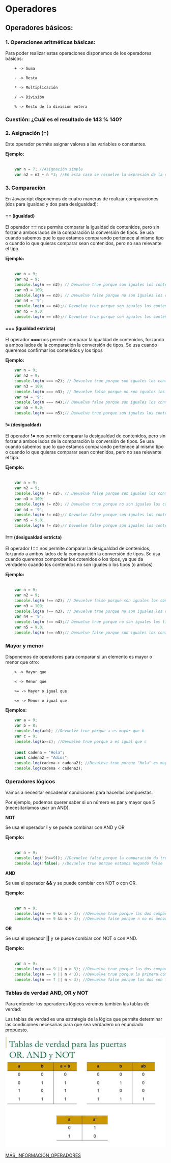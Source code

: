 # Operadores
## Operadores básicos: 

### 1. Operaciones aritméticas básicas: 
Para poder realizar estas operaciones disponemos de los operadores básicos: 

```
    + -> Suma
```

```
    - -> Resta
```

```
    * -> Multiplicación 
```

```
    / -> División
```

```
    % -> Resto de la división entera
```


### Cuestión: ¿Cuál es el resultado de 143 % 140?

### 2. Asignación (=)
Este operador permite asignar valores a las variables o constantes. 

**Ejemplo:**
```javascript 

    var n = 7; //Asignación simple
    var n2 = n2 + n *3; //En esta caso se resuelve la expresión de la derecha y cuando hay un resultado se asigna a n2

```

### 3. Comparación 
En Javascript disponemos de cuatro maneras de realizar comparaciones (dos para igualdad y dos para desigualdad): 

#### == (igualdad)
El operador **==** nos permite comparar la igualdad de contenidos, pero sin forzar a ambos lados de la comparación la conversión de tipos. Se usa cuando sabemos que lo que estamos comparando pertenece al mismo tipo o cuando lo que quieras comparar sean contenidos, pero no sea relevante el tipo.

**Ejemplo:**
```javascript 

    var n = 9;
    var n2 = 9;
    console.log(n == n2); // Devuelve true porque son iguales los contenidos de las variables
    var n3 = 109;
    console.log(n == n3); // Devuelve false porque no son iguales los contenidos de las variables
    var n4 = '9';
    console.log(n == n4);// Devuelve true porque son iguales los contenidos de las variables aunque no los tipos
    var n5 = 9.0;
    console.log(n == n5);// Devuelve true porque son iguales los contenidos de las variables aunque no los tipos

```

#### === (igualdad estricta)
El operador **===** nos permite comparar la igualdad de contenidos, forzando a ambos lados de la comparación la conversión de tipos. Se usa cuando queremos confirmar los contenidos y los tipos

**Ejemplo:**
```javascript 
    var n = 9;
    var n2 = 9;
    console.log(n === n2); // Devuelve true porque son iguales los contenidos de las variables y los tipos
    var n3 = 109;
    console.log(n === n3); // Devuelve false porque no son iguales los contenidos de las variables
    var n4 = '9';
    console.log(n === n4);// Devuelve false porque son iguales los contenidos de las variables aunque no los tipos
    var n5 = 9.0;
    console.log(n === n5);// Devuelve true porque son iguales los contenidos de las variables y los tipos

```

#### != (desigualdad)
El operador **!=** nos permite comparar la desigualdad de contenidos, pero sin forzar a ambos lados de la comparación la conversión de tipos. Se usa cuando sabemos que lo que estamos comparando pertenece al mismo tipo o cuando lo que quieras comparar sean contenidos, pero no sea relevante el tipo.

**Ejemplo:**
```javascript 

    var n = 9;
    var n2 = 9;
    console.log(n != n2); // Devuelve false porque son iguales los contenidos de las variables
    var n3 = 109;
    console.log(n != n3); // Devuelve true porque no son iguales los contenidos de las variables
    var n4 = '9';
    console.log(n != n4);// Devuelve false porque son iguales los contenidos de las variables aunque no los tipos
    var n5 = 9.0;
    console.log(n != n5);// Devuelve false porque son iguales los contenidos de las variables aunque no los tipos

```

#### !== (desigualdad estricta)
El operador **!==** nos permite comparar la desigualdad de contenidos, forzando a ambos lados de la comparación la conversión de tipos. Se usa cuando queremos comprobar los cotenidos o los tipos, ya que da verdadero cuando los contenidos no son iguales o los tipos (o ambos)

**Ejemplo:**
```javascript 
    
    var n = 9;
    var n2 = 9;
    console.log(n !== n2); // Devuelve false porque son iguales los contenidos de las variables y los tipos
    var n3 = 109;
    console.log(n !== n3); // Devuelve true porque no son iguales los contenidos de las variables
    var n4 = '9';
    console.log(n !== n4);// Devuelve true porque no son iguales los tipos de las variables
    var n5 = 9.0;
    console.log(n !== n5);// Devuelve false porque son iguales los contenidos de las variables y los tipos
```

### Mayor y menor
Disponemos de operadores para comparar si un elemento es mayor o menor que otro: 

```
    > -> Mayor que
```

```
    < -> Menor que
```

```
    >= -> Mayor o igual que
```

```
    <= -> Menor o igual que
```

**Ejemplos:** 
```javascript 
    var a = 9;
    var b = 8;
    console.log(a>b); //Devuelve true porque a es mayor que b
    var c = 9;
    console.log(a>=c); //Devuelve true porque a es igual que c

    const cadena = "Hola";
    const cadena2 = "Adios";
    console.log(cadena > cadena2); //Devuleve true porque "Hola" es mayor alfabéticamente hablando
    console.log(cadena < cadena2);

```

### Operadores lógicos
Vamos a necesitar encadenar condiciones para hacerlas compuestas. 

Por ejemplo, podemos querer saber si un número es par y mayor que 5 (necesitaríamos usar un AND).

**NOT**

Se usa el operador **!** y se puede combinar con AND y OR

**Ejemplo:**
```javascript 

    var n = 9; 
    console.log(!(n==9)); //Devuelve false porque la comparación da true y lo negamos
    console.log(!false); //Devuelve true porque estamos negando false

```

**AND**

Se usa el operador **&&** y se puede combiar con NOT o con OR.

**Ejemplo:**
```javascript 

    var n = 9;
    console.log(n == 9 && n > 3); //Devuelve true porque las dos comparaciones dan true y el AND entre dos true es true
    console.log(n == 9 && n < 3); //Devuelve false porque n no es menor que 3

```
**OR** 

Se usa el operador **||** y se puede combiar con NOT o con AND.

**Ejemplo:**
```javascript 

    var n = 9;
    console.log(n == 9 || n > 3); //Devuelve true porque las dos comparaciones dan true y el OR entre dos true es true
    console.log(n == 9 || n < 3); //Devuelve true porque la primera comparación es true
    console.log(n == 7 || n < 3); //Devuelve false porque las dos son false y el OR entre dos false es
```

### Tablas de verdad AND, OR y NOT
Para entender los operadores lógicos veremos también las tablas de verdad:

Las tablas de verdad es una estrategia de la lógica que permite determinar las condiciones necesarias para que sea verdadero un enunciado propuesto. 

![img](../../assets/sesion2/tablas_verdad.png)

[MÁS_INFORMACIÓN_OPERADORES](https://developer.mozilla.org/es/docs/Web/JavaScript/Guide/Expressions_and_Operators)
